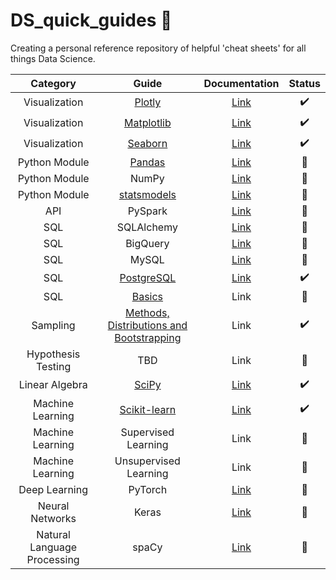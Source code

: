 # DS_quick_guides 🚧

Creating a personal reference repository of helpful 'cheat sheets' for all things Data Science.

| Category | Guide | Documentation | Status
| :---------------: | :---------------: | :---------------: | :---------------:
| Visualization | [Plotly](Visualization/Plotly.md) | [Link](https://matplotlib.org/2.0.0/index.html) | ✔️
| Visualization | [Matplotlib](Visualization/Matplotlib.md) | [Link](https://plotly.com/python/plotly-express/) | ✔️
| Visualization | [Seaborn](Visualization/Seaborn.md) | [Link](https://seaborn.pydata.org/index.html) | ✔️
| Python Module | [Pandas](Pandas) | [Link](https://pandas.pydata.org/docs/) | 🚧
| Python Module | NumPy | [Link](https://numpy.org/doc/stable/) | 🚧
| Python Module | [statsmodels](statsmodels/Regression.md) | [Link](https://www.statsmodels.org/stable/index.html) | 🚧
| API | PySpark | [Link](https://spark.apache.org/docs/latest/api/python/) | 🚧
| SQL | SQLAlchemy | [Link](https://www.sqlalchemy.org) | 🚧
| SQL | BigQuery | [Link](https://cloud.google.com/bigquery/docs) | 🚧
| SQL | MySQL | [Link](https://www.mysql.com/) | 🚧
| SQL | [PostgreSQL](SQL/PostgreSQL.md) | [Link](https://www.postgresql.org/) | ✔️
| SQL | [Basics](SQL/Basics.md) | Link | 🚧
| Sampling | [Methods, Distributions and Bootstrapping](Sampling/Methods_Distributions_Bootstrapping.md) | Link | ✔️
| Hypothesis Testing | TBD | Link | 🚧
| Linear Algebra | [SciPy](Linear%20Algebra/SciPy.md) | [Link](https://docs.scipy.org/doc/scipy/) | ✔️
| Machine Learning | [Scikit-learn](Machine%20Learning/Scikit-learn.md) | [Link](https://scikit-learn.org/stable/index.html) | ✔️
| Machine Learning | Supervised Learning | Link | 🚧
| Machine Learning | Unsupervised Learning | Link | 🚧
| Deep Learning | PyTorch | [Link](https://pytorch.org/docs/stable/index.html) | 🚧
| Neural Networks | Keras | [Link](https://keras.io/getting_started/) | 🚧
| Natural Language Processing | spaCy | [Link](https://spacy.io/usage#quickstart) | 🚧
